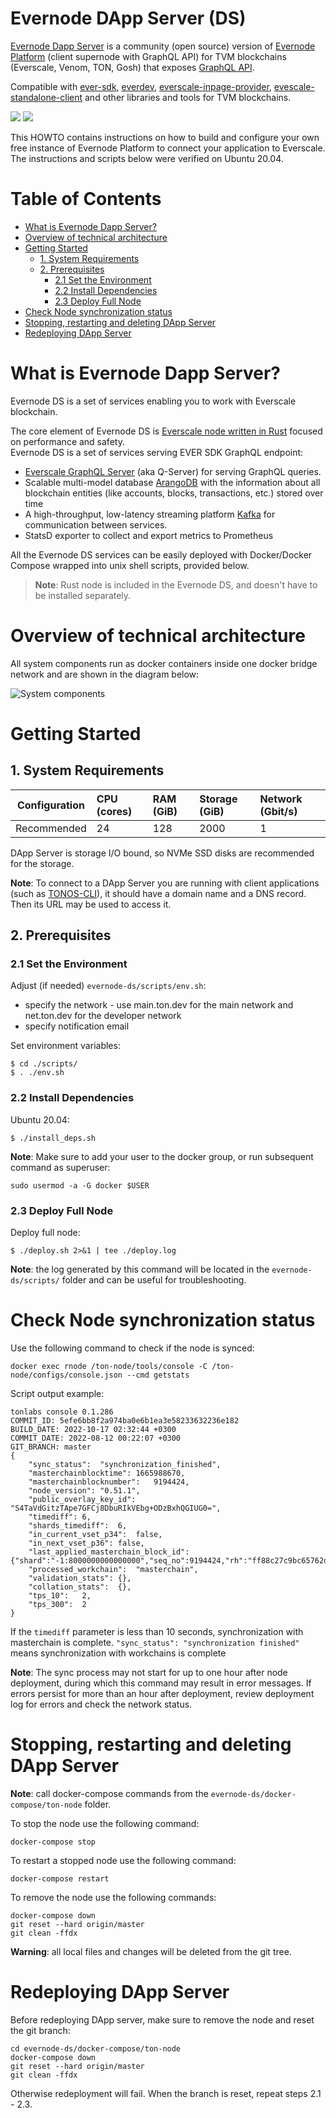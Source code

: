 # Evernode DApp Server (DS)
[Evernode Dapp Server](https://docs.evercloud.dev/products/dapp-server-ds) is a community (open source) version of [Evernode Platform](https://docs.evercloud.dev/) (client supernode with GraphQL API) for TVM blockchains (Everscale, Venom, TON, Gosh)  that exposes [GraphQL API](https://docs.evercloud.dev/reference/graphql-api).


Compatible with [ever-sdk](https://github.com/tonlabs/ever-sdk), [everdev](https://github.com/tonlabs/everdev), [everscale-inpage-provider](https://github.com/broxus/everscale-inpage-provider), [evescale-standalone-client](https://github.com/broxus/everscale-inpage-provider) and other libraries and tools for TVM blockchains. 

![](./everscale_logo.png) ![](./vf-dev-program.png)

This HOWTO contains instructions on how to build and configure your own free instance of Evernode Platform to connect your application to Everscale. The instructions and scripts below were verified on Ubuntu 20.04.

# Table of Contents
- [What is Evernode Dapp Server?](#what-is-evernode-dapp-server)
- [Overview of technical architecture](#overview-of-technical-architecture)
- [Getting Started](#getting-started)
  - [1. System Requirements](#1-system-requirements)
  - [2. Prerequisites](#2-prerequisites)
    - [2.1 Set the Environment](#21-set-the-environment)
    - [2.2 Install Dependencies](#22-install-dependencies)
    - [2.3 Deploy Full Node](#23-deploy-full-node)
- [Check Node synchronization status](#Check-Node-synchronization-status)
- [Stopping, restarting and deleting DApp Server](#stopping-restarting-and-deleting-dapp-server)
- [Redeploying DApp Server](#redeploying-dapp-server)

# What is Evernode Dapp Server?

Evernode DS is a set of services enabling you to work with Everscale blockchain.

The core element of Evernode DS is [Everscale node written in Rust](https://github.com/tonlabs/ton-labs-node) focused on performance and safety.\
Evernode DS is a set of services serving EVER SDK GraphQL endpoint:
 - [Everscale GraphQL Server](https://github.com/tonlabs/ton-q-server) (aka Q-Server) for serving GraphQL queries.
 -  Scalable multi-model database [ArangoDB](https://www.arangodb.com/documentation/) with the information about all blockchain entities (like accounts, blocks, transactions, etc.) stored over time
 - A high-throughput, low-latency streaming platform [Kafka](https://kafka.apache.org/documentation/) for communication between services.
 - StatsD exporter to collect and export metrics to Prometheus 

All the Evernode DS services can be easily deployed with Docker/Docker Compose wrapped into unix shell scripts, provided below.

> **Note**: Rust node is included in the Evernode DS, and doesn't have to be installed separately.

# Overview of technical architecture

All system components run as docker containers inside one docker bridge network and are shown in the diagram below:

![System components](./docs/system_components.svg)

# Getting Started

## 1. System Requirements
| Configuration | CPU (cores) | RAM (GiB) | Storage (GiB) | Network (Gbit/s)|
|---|:---|:---|:---|:---|
| Recommended |24|128|2000|1| 

DApp Server is storage I/O bound, so NVMe SSD disks are recommended for the storage.

**Note**: To connect to a DApp Server you are running with client applications (such as [TONOS-CLI](https://github.com/tonlabs/tonos-cli#21-set-the-network-and-parameter-values)), it should have a domain name and a DNS record. Then its URL may be used to access it.

## 2. Prerequisites
### 2.1 Set the Environment
Adjust (if needed) `evernode-ds/scripts/env.sh`:
- specify the network - use main.ton.dev for the main network and net.ton.dev for the developer network
- specify notification email

Set environment variables:

    $ cd ./scripts/
    $ . ./env.sh 


### 2.2 Install Dependencies
Ubuntu 20.04:

    $ ./install_deps.sh
    
**Note**: Make sure to add your user to the docker group, or run subsequent command as superuser:


    sudo usermod -a -G docker $USER


### 2.3 Deploy Full Node
Deploy full node:

    $ ./deploy.sh 2>&1 | tee ./deploy.log


**Note**: the log generated by this command will be located in the `evernode-ds/scripts/` folder and can be useful for troubleshooting.

# Check Node synchronization status

Use the following command to check if the node is synced:

    docker exec rnode /ton-node/tools/console -C /ton-node/configs/console.json --cmd getstats

Script output example:
```
tonlabs console 0.1.286
COMMIT_ID: 5efe6bb8f2a974ba0e6b1ea3e58233632236e182
BUILD_DATE: 2022-10-17 02:32:44 +0300
COMMIT_DATE: 2022-08-12 00:22:07 +0300
GIT_BRANCH: master
{
	"sync_status":	"synchronization_finished",
	"masterchainblocktime":	1665988670,
	"masterchainblocknumber":	9194424,
	"node_version":	"0.51.1",
	"public_overlay_key_id":	"S4TaVdGitzTApe7GFCj8DbuRIkVEbg+ODzBxhQGIUG0=",
	"timediff":	6,
	"shards_timediff":	6,
	"in_current_vset_p34":	false,
	"in_next_vset_p36":	false,
	"last_applied_masterchain_block_id":	{"shard":"-1:8000000000000000","seq_no":9194424,"rh":"ff88c27c9bc65762da222d6c14a163a96f7c74b65d1930735e23266a3b07ee8b","fh":"208bf95293feec1afdfdbd65a63c5f3ac4cd6a6fa15ac9e4e88fbfbd6a883edc"},
	"processed_workchain":	"masterchain",
	"validation_stats":	{},
	"collation_stats":	{},
	"tps_10":	2,
	"tps_300":	2
}
```
If the `timediff` parameter is less than 10 seconds, synchronization with masterchain is complete.
`"sync_status": "synchronization finished"` means synchronization with workchains is complete

**Note**: The sync process may not start for up to one hour after node deployment, during which this command may result in error messages. If errors persist for more than an hour after deployment, review deployment log for errors and check the network status.


# Stopping, restarting and deleting DApp Server

**Note**: call docker-compose commands from the `evernode-ds/docker-compose/ton-node` folder.
    
To stop the node use the following command:

    docker-compose stop

To restart a stopped node use the following command:
    
    docker-compose restart

To remove the node use the following commands:
    
    docker-compose down
    git reset --hard origin/master
    git clean -ffdx
    
**Warning**: all local files and changes will be deleted from the git tree.

# Redeploying DApp Server

Before redeploying DApp server, make sure to remove the node and reset the git branch:
    
    cd evernode-ds/docker-compose/ton-node
    docker-compose down
    git reset --hard origin/master
    git clean -ffdx

Otherwise redeployment will fail.
When the branch is reset, repeat steps 2.1 - 2.3.
